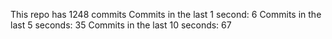 This repo has 1248 commits
Commits in the last 1 second: 6
Commits in the last 5 seconds: 35
Commits in the last 10 seconds: 67
